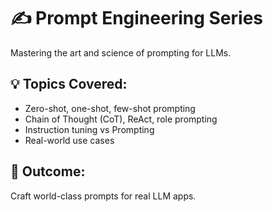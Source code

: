 # ✍️ Prompt Engineering Series

Mastering the art and science of prompting for LLMs.

## 💡 Topics Covered:
- Zero-shot, one-shot, few-shot prompting
- Chain of Thought (CoT), ReAct, role prompting
- Instruction tuning vs Prompting
- Real-world use cases

## 🎯 Outcome:
Craft world-class prompts for real LLM apps.
